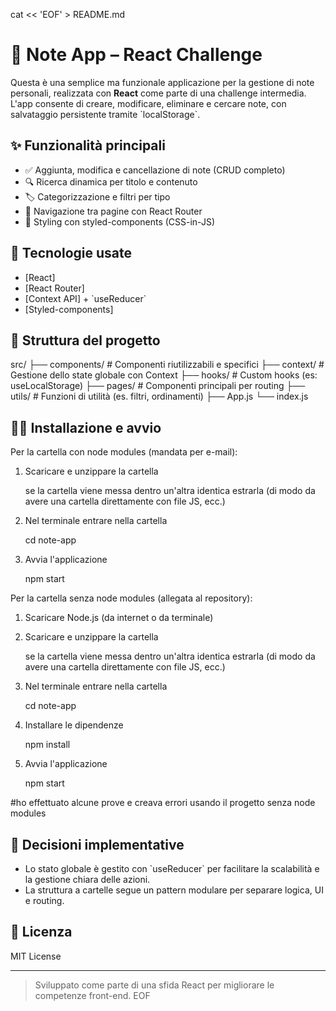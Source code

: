 cat << 'EOF' > README.md
# 📝 Note App – React Challenge

Questa è una semplice ma funzionale applicazione per la gestione di note personali, realizzata con **React** come parte di una challenge intermedia. L'app consente di creare, modificare, eliminare e cercare note, con salvataggio persistente tramite \`localStorage\`.

## ✨ Funzionalità principali

- ✅ Aggiunta, modifica e cancellazione di note (CRUD completo)
- 🔍 Ricerca dinamica per titolo e contenuto
- 🏷️ Categorizzazione e filtri per tipo
- 🧭 Navigazione tra pagine con React Router
- 🎨 Styling con styled-components (CSS-in-JS)

## 🚀 Tecnologie usate

- [React]
- [React Router]
- [Context API] + \`useReducer\`
- [Styled-components]

## 📂 Struttura del progetto

src/
  ├── components/        # Componenti riutilizzabili e specifici
  ├── context/           # Gestione dello state globale con Context
  ├── hooks/             # Custom hooks (es: useLocalStorage)
  ├── pages/             # Componenti principali per routing
  ├── utils/             # Funzioni di utilità (es. filtri, ordinamenti)
  ├── App.js
  └── index.js

## 🧑‍💻 Installazione e avvio

Per la cartella con node modules (mandata per e-mail):

 1. Scaricare e unzippare la cartella

    se la cartella viene messa dentro un'altra identica estrarla (di modo da avere una cartella direttamente con file JS, ecc.)

 3. Nel terminale entrare nella cartella

    cd note-app 

 4. Avvia l'applicazione

    npm start

Per la cartella senza node modules (allegata al repository):

 1. Scaricare Node.js (da internet o da terminale)

 2. Scaricare e unzippare la cartella

    se la cartella viene messa dentro un'altra identica estrarla (di modo da avere una cartella direttamente con file JS, ecc.)

 4. Nel terminale entrare nella cartella

    cd note-app

 5. Installare le dipendenze

    npm install

 3. Avvia l'applicazione

    npm start

#ho effettuato alcune prove e creava errori usando il progetto senza node modules


## 📌 Decisioni implementative

- Lo stato globale è gestito con \`useReducer\` per facilitare la scalabilità e la gestione chiara delle azioni.
- La struttura a cartelle segue un pattern modulare per separare logica, UI e routing.

## 📄 Licenza

MIT License

---

> Sviluppato come parte di una sfida React per migliorare le competenze front-end.
EOF
